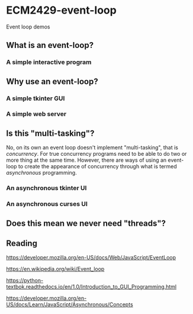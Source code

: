 # ECM2429-event-loop
Event loop demos

## What is an event-loop?

### A simple interactive program

## Why use an event-loop?

### A simple tkinter GUI

### A simple web server

## Is this "multi-tasking"?

No, on its own an event loop doesn't implement "multi-tasking", that is *concurrency*.  For true concurrency programs
need to be able to do two or more thing at the same time.  However, there are ways of using an event-loop to
create the appearance of concurrency through what is termed *asynchronous* programming.


### An asynchronous tkinter UI

### An asynchronous curses UI

## Does this mean we never need "threads"?

## Reading

<https://developer.mozilla.org/en-US/docs/Web/JavaScript/EventLoop>

<https://en.wikipedia.org/wiki/Event_loop>

<https://python-textbok.readthedocs.io/en/1.0/Introduction_to_GUI_Programming.html>

<https://developer.mozilla.org/en-US/docs/Learn/JavaScript/Asynchronous/Concepts>
